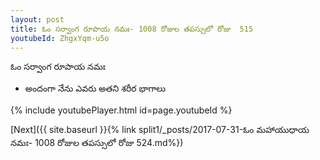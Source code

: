 ```yaml
---
layout: post
title: ఓం సర్వాంగ రూపాయ నమః- 1008 రోజుల తపస్సులో రోజు  515
youtubeId: ZhgxYqm-u5o
---
```

 
 
 ఓం సర్వాంగ రూపాయ నమః  
 
 -  అందంగా నేను ఎవరు అతని శరీర భాగాలు 
 
  
 
  
 
 
 
 
 
 


{% include youtubePlayer.html id=page.youtubeId %}
 
[Next]({{ site.baseurl }}{% link  split1/_posts/2017-07-31-ఓం మహాయుధాయ నమః- 1008 రోజుల తపస్సులో రోజు  524.md%})
 
